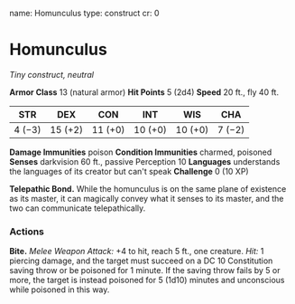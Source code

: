 name: Homunculus
type: construct
cr: 0

# Homunculus
_Tiny construct, neutral_

**Armor Class** 13 (natural armor)
**Hit Points** 5 (2d4)
**Speed** 20 ft., fly 40 ft.

| STR     | DEX     | CON     | INT     | WIS     | CHA     |
|---------|---------|---------|---------|---------|---------|
| 4 (−3)  | 15 (+2) | 11 (+0) | 10 (+0) | 10 (+0) | 7 (−2)  |

**Damage Immunities** poison
**Condition Immunities** charmed, poisoned
**Senses** darkvision 60 ft., passive Perception 10
**Languages** understands the languages of its creator but can't speak
**Challenge** 0 (10 XP)

**Telepathic Bond.** While the homunculus is on the same plane of existence as its master, it can magically convey what it senses to its master, and the two can communicate telepathically.

### Actions
**Bite.** _Melee Weapon Attack:_ +4 to hit, reach 5 ft., one creature. _Hit:_ 1 piercing damage, and the target must succeed on a DC 10 Constitution saving throw or be poisoned for 1 minute. If the saving throw fails by 5 or more, the target is instead poisoned for 5 (1d10) minutes and unconscious while poisoned in this way.
